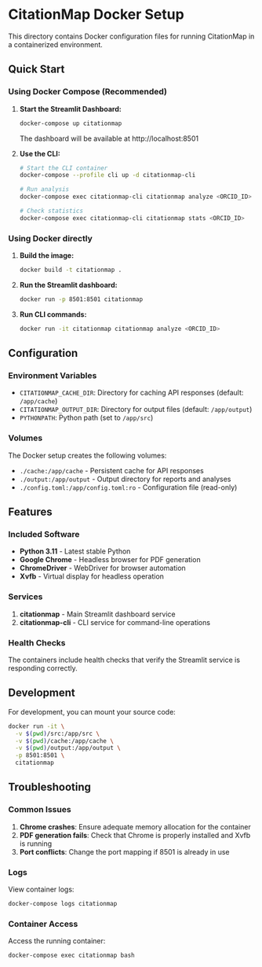 # CitationMap Docker Setup

This directory contains Docker configuration files for running CitationMap in a containerized environment.

## Quick Start

### Using Docker Compose (Recommended)

1. **Start the Streamlit Dashboard:**
   ```bash
   docker-compose up citationmap
   ```
   The dashboard will be available at http://localhost:8501

2. **Use the CLI:**
   ```bash
   # Start the CLI container
   docker-compose --profile cli up -d citationmap-cli

   # Run analysis
   docker-compose exec citationmap-cli citationmap analyze <ORCID_ID> --output /app/output

   # Check statistics
   docker-compose exec citationmap-cli citationmap stats <ORCID_ID>
   ```

### Using Docker directly

1. **Build the image:**
   ```bash
   docker build -t citationmap .
   ```

2. **Run the Streamlit dashboard:**
   ```bash
   docker run -p 8501:8501 citationmap
   ```

3. **Run CLI commands:**
   ```bash
   docker run -it citationmap citationmap analyze <ORCID_ID>
   ```

## Configuration

### Environment Variables

- `CITATIONMAP_CACHE_DIR`: Directory for caching API responses (default: `/app/cache`)
- `CITATIONMAP_OUTPUT_DIR`: Directory for output files (default: `/app/output`)
- `PYTHONPATH`: Python path (set to `/app/src`)

### Volumes

The Docker setup creates the following volumes:
- `./cache:/app/cache` - Persistent cache for API responses
- `./output:/app/output` - Output directory for reports and analyses
- `./config.toml:/app/config.toml:ro` - Configuration file (read-only)

## Features

### Included Software

- **Python 3.11** - Latest stable Python
- **Google Chrome** - Headless browser for PDF generation
- **ChromeDriver** - WebDriver for browser automation
- **Xvfb** - Virtual display for headless operation

### Services

1. **citationmap** - Main Streamlit dashboard service
2. **citationmap-cli** - CLI service for command-line operations

### Health Checks

The containers include health checks that verify the Streamlit service is responding correctly.

## Development

For development, you can mount your source code:

```bash
docker run -it \
  -v $(pwd)/src:/app/src \
  -v $(pwd)/cache:/app/cache \
  -v $(pwd)/output:/app/output \
  -p 8501:8501 \
  citationmap
```

## Troubleshooting

### Common Issues

1. **Chrome crashes**: Ensure adequate memory allocation for the container
2. **PDF generation fails**: Check that Chrome is properly installed and Xvfb is running
3. **Port conflicts**: Change the port mapping if 8501 is already in use

### Logs

View container logs:
```bash
docker-compose logs citationmap
```

### Container Access

Access the running container:
```bash
docker-compose exec citationmap bash
```
